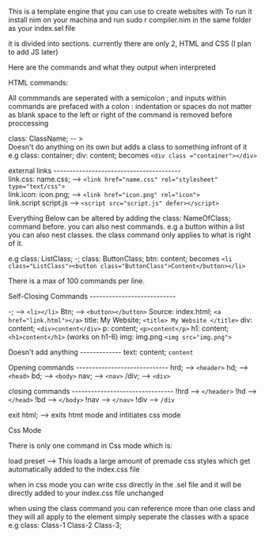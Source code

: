 This is a template engine that you can use to create websites with
To run it install nim on your machina and run sudo r compiler.nim in the same folder as your index.sel file

it is divided into sections. currently there are only 2, HTML and CSS (I plan to add JS later)

Here are the commands and what they output when interpreted

HTML commands:

All commmands are seperated with a semicolon ; and inputs within commands are prefaced with a colon :
indentation or spaces do not matter as blank space to the left or right of the command is removed before proccessing

class: ClassName; -- >                                                                                                      
Doesn't do anything on its own but adds a class to something infront of it e.g class: container; div: content; becomes `<div class ="container"></div>`

external links ----------------------------------------                                                                             
link.css: name.css; --> `<link href="name.css" rel="stylesheet" type="text/css">`                                               
link.icon: icon.png; --> `<link href="icon.png" rel="icon">`                                                                        
link.script script.js --> `<script src="script.js" defer></script>`                                                         


Everything Below can be altered by adding the class: NameOfClass; command before.
you can also nest commands. e.g a button within a list
you can also nest classes. the class command only applies to what is right of it.

e.g class: ListClass; -; class: ButtonClass; btn: content; becomes
`<li class="ListClass"><button class="ButtonClass">Content</button></li>`

There is a max of 100 commands per line.

Self-Closing Commands ---------------------------

-; --> `<li></li>`
Btn; --> `<button></button>`
Source: index.html; `<a href="link.html"></a>`
title: My Website; `<title> My Website </title>`
div: content; `<div>content</div>`
p: content; `<p>content</p>`
h1: content; `<h1>content</h1>` (works on h1-6)
img: img.png `<img src="img.png">`

Doesn't add anything -------------
text: content; `content`

Opening commands -----------------------------
hrd; --> `<header>`
hd; --> `<head>`
bd; --> `<body>`
nav; --> `<nav>`
/div; --> `<div>` 

closing commands --------------------------------
!hrd --> `</header>`
!hd --> `</head>`
!bd --> `</body>`
!nav --> `</nav>`
!div --> `/div`

exit html; --> exits htmt mode and intitiates css mode

Css Mode

There is only one command in Css mode which is:

load preset --> This loads a large amount of premade css styles which get automatically added to the index.css file

when in css mode you can write css directly in the .sel file and it will be directly added to your index.css file unchanged

when using the class command you can reference more than one class and they will all apply to the element
simply seperate the classes with a space 
e.g class: Class-1 Class-2 Class-3;

